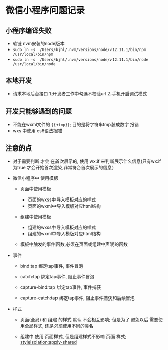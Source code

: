 # 微信小程序问题记录

## 小程序编译失败

* 软链 nvm安装的node版本
* `sudo ln -s  /Users/bjhl/.nvm/versions/node/v12.11.1/bin/npm /usr/local/bin/npm`
* `sudo ln -s  /Users/bjhl/.nvm/versions/node/v12.11.1/bin/node /usr/local/bin/node`

## 本地开发

* 请求本地后台接口 1.开发者工作中勾选不校验url 2.手机开启调试模式


## 开发只能够遇到的问题

* 不能在wxml文件的 `{{+tmp}}`; 目的是将字符串tmp装成数字 报错
* wxs 中使用 es6语法报错

## 注意的点

* 对于需要判断 才会 在首次展示的, 使用 wx:if 来判断展示什么信息(只有wx:if 为true 才会开始首次渲染,非常符合首次展示的信息)

* 微信小程序中 使用模板
  * 页面中使用模板
    * 页面的wxss中导入模板对应的样式
    * 页面的wxml中导入模版对应html结构

  * 组建中使用模板
    * 组建的wxss中导入模板对应的样式
    * 组建的wxml中导入模版对应html结构
  * 模板中触发的事件函数,必须在页面或组建中声明的函数

* 事件
  * bind:tap 绑定tap事件, 事件冒泡
  * catch:tap 绑定tap事件, 阻止事件冒泡

  * capture-bind:tap  绑定tap事件, 事件捕获
  * capture-catch:tap 绑定tap事件, 阻止事件捕获和后续冒泡

* 样式
  * 页面(全局) 和 组建 的样式 默认 不会相互影响; 但是为了 避免以后 需要使用全局样式, 还是必须使用不同的类名

  * 组建中 使用 页面样式, 但是组建样式不影响 页面 样式; 
    [styleIsolation:apply-shared](https://developers.weixin.qq.com/miniprogram/dev/framework/custom-component/wxml-wxss.html)